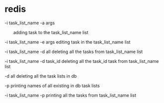 # redis

<p>-i task_list_name -a args</p>
<p style="text-indent: 2em">adding task to the task_list_name list</p>

-i task_list_name -e args
    editing task in the task_list_name list

-i task_list_name -d all
    deleting all the tasks from task_list_name list

-i task_list_name -d task_id
    deleting all the task_id task from task_list_name list

-d all
    deleting all the task lists in db

-p
    printing names of all existing in db task lists

-i task_list_name -p
    printing all the tasks from task_list_name list



